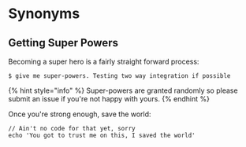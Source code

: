 # Synonyms

## Getting Super Powers

Becoming a super hero is a fairly straight forward process:

```text
$ give me super-powers. Testing two way integration if possible
```

{% hint style="info" %}
Super-powers are granted randomly so please submit an issue if you're not happy with yours.
{% endhint %}

Once you're strong enough, save the world:

```text
// Ain't no code for that yet, sorry
echo 'You got to trust me on this, I saved the world'
```

